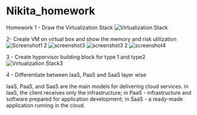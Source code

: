 # Nikita_homework
Homework
1 - Draw the Virtualization Stack
![Virtualization Stack](https://user-images.githubusercontent.com/99621674/153967158-647b2abf-2526-45e5-a295-acae003e7411.png)

2- Create VM on virtual box and show the memory and risk utilization
![Screenshot1 2](https://user-images.githubusercontent.com/99621674/153975556-c8817ee8-602e-4132-99f4-a7e8aeee17d8.png)
![screenshot3](https://user-images.githubusercontent.com/99621674/153975578-2ae3507e-10a6-4d5b-9dc3-ce3c0279b6c3.png)
![screenshot3 2](https://user-images.githubusercontent.com/99621674/153975583-291937fb-fda9-492e-a998-7867f06f6dbd.png)
![screenshot4](https://user-images.githubusercontent.com/99621674/153975589-68d50054-9c5f-44ac-9b1a-a11dbee166c0.png)

3 - Create hypervisor building block for type 1 and type2
![Virtualization Stack3](https://user-images.githubusercontent.com/99621674/153978072-cd90c6a2-4c18-4c3f-bdce-411e44bbceda.png)

4 - Differentiate between IaaS, PaaS and SaaS layer wise

IaaS, PaaS, and SaaS are the main models for delivering cloud services. 
  in IaaS, the client receives only the infrastructure;
  in PaaS - infrastructure and software prepared for application development;
  in SaaS - a ready-made application running in the cloud.
